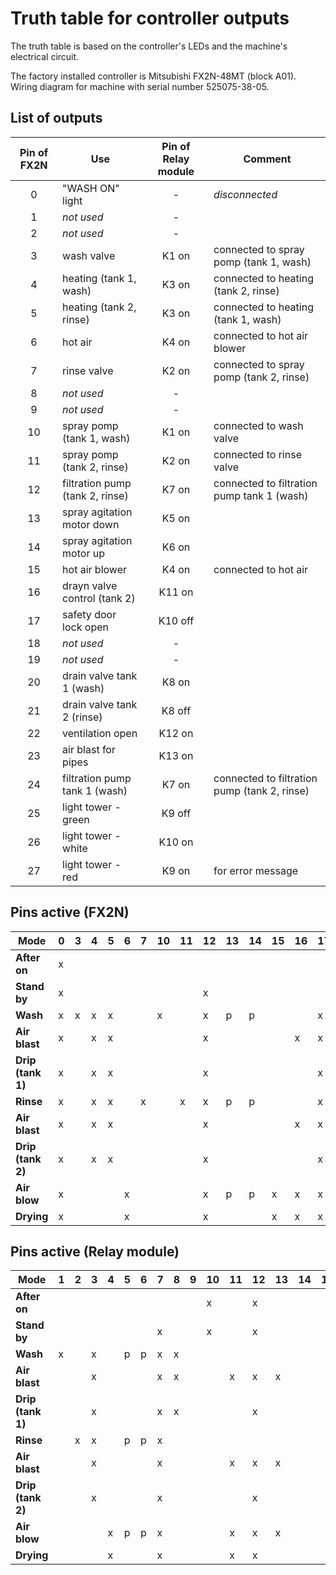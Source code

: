# Truth table for controller outputs

The truth table is based on the controller's LEDs and the machine's electrical circuit.  

The factory installed controller is Mitsubishi FX2N-48MT (block A01).  
Wiring diagram for machine with serial number 525075-38-05.

## List of outputs 

|Pin of FX2N|Use|Pin of Relay module|Comment|
|:-:|-|:-:|-|
|0|"WASH ON" light|-|*disconnected*|
|1|*not used*|-||
|2|*not used*|-||
|3|wash valve|K1 on|connected to spray pomp (tank 1, wash)|
|4|heating (tank 1, wash)|K3 on|connected to heating (tank 2, rinse)|
|5|heating (tank 2, rinse)|K3 on|connected to heating (tank 1, wash)|
|6|hot air|K4 on|connected to hot air blower|
|7|rinse valve|K2 on|connected to spray pomp (tank 2, rinse)|
|8|*not used*|-||
|9|*not used*|-||
|10|spray pomp (tank 1, wash)|K1 on|connected to wash valve|
|11|spray pomp (tank 2, rinse)|K2 on|connected to rinse valve|
|12|filtration pump (tank 2, rinse)|K7 on|connected to filtration pump tank 1 (wash)|
|13|spray agitation motor down|K5 on||
|14|spray agitation motor up|K6 on||
|15|hot air blower|K4 on|connected to hot air|
|16|drayn valve control (tank 2)|K11 on||
|17|safety door lock open|K10 off||
|18|*not used*|-||
|19|*not used*|-||
|20|drain valve tank 1 (wash)|K8 on||
|21|drain valve tank 2 (rinse)|K8 off||
|22|ventilation open|K12 on||
|23|air blast for pipes|K13 on||
|24|filtration pump tank 1 (wash)|K7 on|connected to filtration pump (tank 2, rinse)|
|25|light tower - green|K9 off||
|26|light tower - white|K10 on||
|27|light tower - red|K9 on|for error message|

## Pins active (FX2N)

|Mode             | 0| 3| 4| 5| 6| 7|10|11|12|13|14|15|16|17|20|21|22|23|24|25|26|
|-                | -| -| -| -| -| -| -| -| -| -| -| -| -| -| -| -| -| -| -| -| -|
|**After on**     | x|  |  |  |  |  |  |  |  |  |  |  |  |  |  | x| x|  |  | x| x|
|**Stand by**     | x|  |  |  |  |  |  |  | x|  |  |  |  |  |  | x| x|  | x| x| x|
|**Wash**         | x| x| x| x|  |  | x|  | x| p| p|  |  | x| x|  |  |  | x| x| x|
|**Air blast**    | x|  | x| x|  |  |  |  | x|  |  |  | x| x| x|  | x| x| x| x| x|
|**Drip (tank 1)**| x|  | x| x|  |  |  |  | x|  |  |  |  | x| x|  | x|  | x| x| x|
|**Rinse**        | x|  | x| x|  | x|  | x| x| p| p|  |  | x|  | x|  |  | x| x| x|
|**Air blast**    | x|  | x| x|  |  |  |  | x|  |  |  | x| x|  | x| x| x| x| x| x|
|**Drip (tank 2)**| x|  | x| x|  |  |  |  | x|  |  |  |  | x|  | x| x|  | x| x| x|
|**Air blow**     | x|  |  |  | x|  |  |  | x| p| p| x| x| x|  | x| x| x| x| x| x|
|**Drying**       | x|  |  |  | x|  |  |  | x|  |  | x| x| x|  | x| x|  | x| x| x|

## Pins active (Relay module)

|Mode             | 1| 2| 3| 4| 5| 6| 7| 8| 9|10|11|12|13|14|15|16|
|-                | -| -| -| -| -| -| -| -| -| -| -| -| -| -| -| -|
|**After on**     |  |  |  |  |  |  |  |  |  | x|  | x|  |  |  |  |
|**Stand by**     |  |  |  |  |  |  | x|  |  | x|  | x|  |  |  |  |
|**Wash**         | x|  | x|  | p| p| x| x|  |  |  |  |  |  |  |  |
|**Air blast**    |  |  | x|  |  |  | x| x|  |  | x| x| x|  |  |  |
|**Drip (tank 1)**|  |  | x|  |  |  | x| x|  |  |  | x|  |  |  |  |
|**Rinse**        |  | x| x|  | p| p| x|  |  |  |  |  |  |  |  |  |
|**Air blast**    |  |  | x|  |  |  | x|  |  |  | x| x| x|  |  |  |
|**Drip (tank 2)**|  |  | x|  |  |  | x|  |  |  |  | x|  |  |  |  |
|**Air blow**     |  |  |  | x| p| p| x|  |  |  | x| x| x|  |  |  |
|**Drying**       |  |  |  | x|  |  | x|  |  |  | x| x|  |  |  |  |
